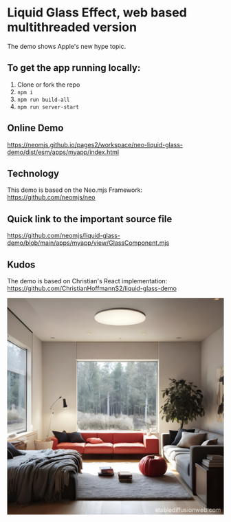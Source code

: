 # Liquid Glass Effect, web based multithreaded version

The demo shows Apple's new hype topic.

## To get the app running locally:
1. Clone or fork the repo
2. `npm i`
3. `npm run build-all`
4. `npm run server-start`

## Online Demo
https://neomjs.github.io/pages2/workspace/neo-liquid-glass-demo/dist/esm/apps/myapp/index.html

## Technology
This demo is based on the Neo.mjs Framework:</br>
https://github.com/neomjs/neo

## Quick link to the important source file
https://github.com/neomjs/liquid-glass-demo/blob/main/apps/myapp/view/GlassComponent.mjs

## Kudos
The demo is based on Christian's React implementation:</br>
https://github.com/ChristianHoffmannS2/liquid-glass-demo

<img src="./apps/myapp/resources/images/room.jpg">
